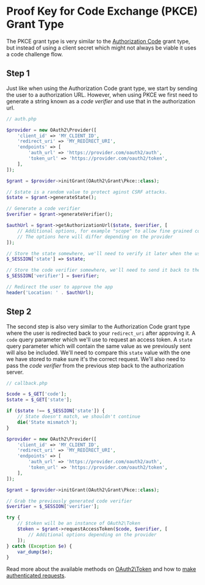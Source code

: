 # Proof Key for Code Exchange (PKCE) Grant Type
The PKCE grant type is very similar to the [Authorization Code](authorization-code.md) grant type, but instead of using a client secret which might not always be viable it uses a code challenge flow.

## Step 1
Just like when using the Authorization Code grant type, we start by sending the user to a authorization URL. However, when using PKCE we first need to generate a string known as a _code verifier_ and use that in the authorization url.

```php
// auth.php

$provider = new OAuth2\Provider([
    'client_id' => 'MY_CLIENT_ID',
    'redirect_uri' => 'MY_REDIRECT_URI',
    'endpoints' => [
        'auth_url' => 'https://provider.com/oauth2/auth',
        'token_url' => 'https://provider.com/oauth2/token',
    ],
]);

$grant = $provider->initGrant(OAuth2\Grant\Pkce::class);

// $state is a random value to protect aginst CSRF attacks.
$state = $grant->generateState();

// Generate a code verifier
$verifier = $grant->generateVerifier();

$authUrl = $grant->getAuthorizationUrl($state, $verifier, [
    // Additional options, for example "scope" to allow fine grained control of your app's permissions.
    // The options here will differ depending on the provider
]);

// Store the state somewhere, we'll need to verify it later when the user is redirected back to our app
$_SESSION['state'] => $state;

// Store the code verifier somewhere, we'll need to send it back to the authorization server in the next step
$_SESSION['verifier'] = $verifier;

// Redirect the user to approve the app
header('Location: ' . $authUrl);
```

## Step 2
The second step is also very similar to the Authorization Code grant type where the user is redirected back to your `redirect_uri` after approving it. A `code` query parameter which we'll use to request an access token. A `state` query parameter which will contain the same value as we previously sent will also be included. We'll need to compare this `state` value with the one we have stored to make sure it's the correct request. We'll also need to pass the _code verifier_ from the previous step back to the authorization server.

```php
// callback.php

$code = $_GET['code'];
$state = $_GET['state'];

if ($state !== $_SESSION['state']) {
    // State doesn't match, we shouldn't continue
    die('State mismatch');
}

$provider = new OAuth2\Provider([
    'client_id' => 'MY_CLIENT_ID',
    'redirect_uri' => 'MY_REDIRECT_URI',
    'endpoints' => [
        'auth_url' => 'https://provider.com/oauth2/auth',
        'token_url' => 'https://provider.com/oauth2/token',
    ],
]);

$grant = $provider->initGrant(OAuth2\Grant\Pkce::class);

// Grab the previously generated code verifier
$verifier = $_SESSION['verifier'];

try {
    // $token will be an instance of OAuth2\Token
    $token = $grant->requestAccessToken($code, $verifier, [
        // Additional options depending on the provider
    ]);
} catch (Exception $e) {
    var_dump($e);
}
```

Read more about the available methods on [OAuth2\Token](token.md) and how to [make authenticated requests](making-authenticated-requests.md).
